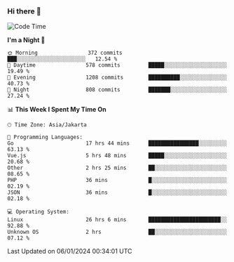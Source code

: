 ### Hi there 👋

<!--
**rmsubekti/rmsubekti** is a ✨ _special_ ✨ repository because its `README.md` (this file) appears on your GitHub profile.

Here are some ideas to get you started:

- 🔭 I’m currently working on ...
- 🌱 I’m currently learning ...
- 👯 I’m looking to collaborate on ...
- 🤔 I’m looking for help with ...
- 💬 Ask me about ...
- 📫 How to reach me: ...
- 😄 Pronouns: ...
- ⚡ Fun fact: ...
-->

<!--START_SECTION:waka-->
![Code Time](http://img.shields.io/badge/Code%20Time-2%2C344%20hrs%2055%20mins-blue)

**I'm a Night 🦉** 

```text
🌞 Morning                372 commits         ███░░░░░░░░░░░░░░░░░░░░░░   12.54 % 
🌆 Daytime                578 commits         █████░░░░░░░░░░░░░░░░░░░░   19.49 % 
🌃 Evening                1208 commits        ██████████░░░░░░░░░░░░░░░   40.73 % 
🌙 Night                  808 commits         ███████░░░░░░░░░░░░░░░░░░   27.24 % 
```


📊 **This Week I Spent My Time On** 

```text
🕑︎ Time Zone: Asia/Jakarta

💬 Programming Languages: 
Go                       17 hrs 44 mins      ████████████████░░░░░░░░░   63.13 % 
Vue.js                   5 hrs 48 mins       █████░░░░░░░░░░░░░░░░░░░░   20.68 % 
Other                    2 hrs 25 mins       ██░░░░░░░░░░░░░░░░░░░░░░░   08.65 % 
PHP                      36 mins             █░░░░░░░░░░░░░░░░░░░░░░░░   02.19 % 
JSON                     36 mins             █░░░░░░░░░░░░░░░░░░░░░░░░   02.18 % 

💻 Operating System: 
Linux                    26 hrs 6 mins       ███████████████████████░░   92.88 % 
Unknown OS               2 hrs               ██░░░░░░░░░░░░░░░░░░░░░░░   07.12 % 
```


 Last Updated on 06/01/2024 00:34:01 UTC
<!--END_SECTION:waka-->
